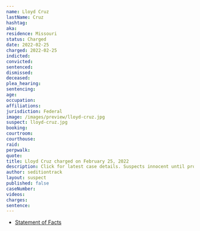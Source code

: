 ```yaml
---
name: Lloyd Cruz
lastName: Cruz
hashtag:
aka:
residence: Missouri
status: Charged
date: 2022-02-25
charged: 2022-02-25
indicted:
convicted:
sentenced:
dismissed:
deceased:
plea_hearing:
sentencing:
age:
occupation:
affiliations:
jurisdiction: Federal
image: /images/preview/lloyd-cruz.jpg
suspect: lloyd-cruz.jpg
booking:
courtroom:
courthouse:
raid:
perpwalk:
quote:
title: Lloyd Cruz charged on February 25, 2022
description: Click for latest case details. Suspects innocent until proven guilty.
author: seditiontrack
layout: suspect
published: false
caseNumber:
videos:
charges:
sentence:
---
```


- [Statement of Facts](https://extremism.gwu.edu/sites/g/files/zaxdzs2191/f/Lloyd%20Casimiro%20Cruz%20Jr%20Statement%20of%20Facts.pdf)
